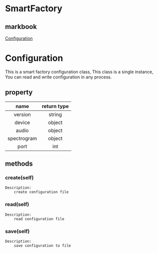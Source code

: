 # SmartFactory
## markbook
[Configuration](#Configuration)
# Configuration
This is a smart factory configuration class, This class is a single instance, You can read and write configuration in any process.

## property
| name | return type |
|:---:|:---:|
| version | string |
| device | object |
| audio | object |
| spectrogram | object |
| port | int |


## methods

### create(self)
```
Description:
    create configuration file
```

### read(self)
```
Description:
    read configuration file
```

### save(self)
```
Description:
    save configuration to file
```